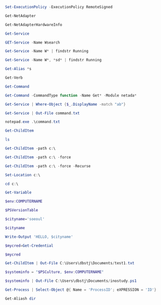 ``` powershell
Set-ExecutionPolicy -ExecutionPolicy RemoteSigned
```
``` powershell
Get-NetAdapter
```
``` powershell
Get-NetAdapterHardwareInfo
```
``` powershell
Get-Service
```
``` powershell
GET-Service -Name Wsearch
```
``` powershell
Get-Service -Name W* | findstr Running
```
``` powershell
Get-Service -Name W*, *sd* | findstr Running
```


``` powershell
Get-Alias *s
```

``` powershell
Get-Verb 
```

``` powershell
Get-Command
```
``` powershell
Get-Command -CommandType function -Name Get* -Module netada*
```


``` powershell
Get-Service | Where-Object {$_.DisplayName -match "ab"}
```

``` powershell
Get-Service | Out-File command.txt
```
``` powershell
notepad.exe .\command.txt
```

``` powershell
Get-ChildItem
```
``` powershell
ls
```
``` powershell
Get-ChildItem -path c:\
```
``` powershell
Get-ChildItem -path c:\ -force
```
``` powershell
Get-ChildItem -path c:\ -force -Recurse
```

``` powershell
Set-Location c:\
```
``` powershell
cd c:\
```

``` powershell
Get-Variable
```
``` powershell
$env:COMPUTERNAME
```
``` powershell
$PSVersionTable
```

``` powershell
$cityname='soeoul'
```
``` powershell
$cityname
```

``` powershell
Write-Output 'HELLO, $cityname'
```

``` powershell
$mycred=Get-Credential
```
``` powershell
$mycred
```


``` powershell
Get-ChildItem | Out-File C:\Users\dbstj\Documents/test1.txt
```

``` powershell
$systeminfo = "$PSCulture, $env:COMPUTERNAME"
```
``` powershell
$systeminfo | Out-File C:\Users\dbstj\Documents/inostudy.ps1
```


``` powershell
Get-Process | Select-Object @{ Name = 'ProcessID'; eXPRESSION = 'ID'}
```


``` powershell
Get-Aliash dir
```